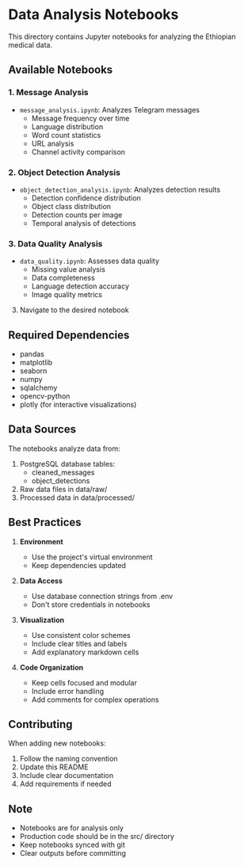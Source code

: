 # Data Analysis Notebooks

This directory contains Jupyter notebooks for analyzing the Ethiopian medical data.

## Available Notebooks

### 1. Message Analysis
- `message_analysis.ipynb`: Analyzes Telegram messages
  - Message frequency over time
  - Language distribution
  - Word count statistics
  - URL analysis
  - Channel activity comparison

### 2. Object Detection Analysis
- `object_detection_analysis.ipynb`: Analyzes detection results
  - Detection confidence distribution
  - Object class distribution
  - Detection counts per image
  - Temporal analysis of detections

### 3. Data Quality Analysis
- `data_quality.ipynb`: Assesses data quality
  - Missing value analysis
  - Data completeness
  - Language detection accuracy
  - Image quality metrics



3. Navigate to the desired notebook

## Required Dependencies

- pandas
- matplotlib
- seaborn
- numpy
- sqlalchemy
- opencv-python
- plotly (for interactive visualizations)

## Data Sources

The notebooks analyze data from:
1. PostgreSQL database tables:
   - cleaned_messages
   - object_detections
2. Raw data files in data/raw/
3. Processed data in data/processed/

## Best Practices

1. **Environment**
   - Use the project's virtual environment
   - Keep dependencies updated

2. **Data Access**
   - Use database connection strings from .env
   - Don't store credentials in notebooks

3. **Visualization**
   - Use consistent color schemes
   - Include clear titles and labels
   - Add explanatory markdown cells

4. **Code Organization**
   - Keep cells focused and modular
   - Include error handling
   - Add comments for complex operations

## Contributing

When adding new notebooks:
1. Follow the naming convention
2. Update this README
3. Include clear documentation
4. Add requirements if needed

## Note

- Notebooks are for analysis only
- Production code should be in the src/ directory
- Keep notebooks synced with git
- Clear outputs before committing
